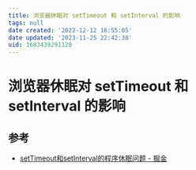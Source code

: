 ```yaml
---
title: 浏览器休眠对 setTimeout 和 setInterval 的影响
tags: null
date created: '2022-12-12 16:55:05'
date updated: '2023-11-25 22:42:38'
uid: 1683439291128
---
```


# 浏览器休眠对 setTimeout 和 setInterval 的影响

## 参考

- [setTimeout和setInterval的程序休眠问题 - 掘金](https://juejin.cn/post/6844903667456278541)
